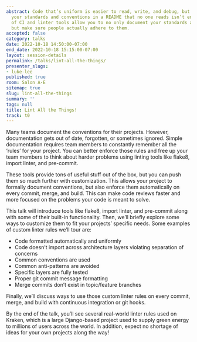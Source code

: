 ```yaml
---
abstract: Code that’s uniform is easier to read, write, and debug, but writing down
  your standards and conventions in a README that no one reads isn’t enough. The explosion
  of CI and linter tools allow you to no only document your standards and conventions,
  but make sure people actually adhere to them.
accepted: false
category: talks
date: 2022-10-18 14:50:00-07:00
end_date: 2022-10-18 15:15:00-07:00
layout: session-details
permalink: /talks/lint-all-the-things/
presenter_slugs:
- luke-lee
published: true
room: Salon A-E
sitemap: true
slug: lint-all-the-things
summary: ''
tags: null
title: Lint All the Things!
track: t0
---
```


Many teams document the conventions for their projects. However, documentation gets out of date, forgotten, or sometimes ignored. Simple documentation requires team members to constantly remember all the ‘rules’ for your project. You can better enforce those rules and free up your team members to think about harder problems using linting tools like flake8, import linter, and pre-commit.

These tools provide tons of useful stuff out of the box, but you can push them so much further with customization. This allows your project to formally document conventions, but also enforce them automatically on every commit, merge, and build. This can make code reviews faster and more focused on the problems your code is meant to solve.

This talk will introduce tools like flake8, import linter, and pre-commit along with some of their built-in functionality. Then, we’ll briefly explore some ways to customize them to fit your projects’ specific needs. Some examples of custom linter rules we’ll tour are:

- Code formatted automatically and uniformly
- Code doesn’t import across architecture layers violating separation of concerns
- Common conventions are used
- Common anti-patterns are avoided
- Specific layers are fully tested
- Proper git commit message formatting
- Merge commits don’t exist in topic/feature branches

Finally, we’ll discuss ways to use those custom linter rules on every commit, merge, and build with continuous integration or git hooks.

By the end of the talk, you’ll see several real-world linter rules used on Kraken, which is a large Django-based project used to supply green energy to millions of users across the world. In addition, expect no shortage of ideas for your own projects along the way!